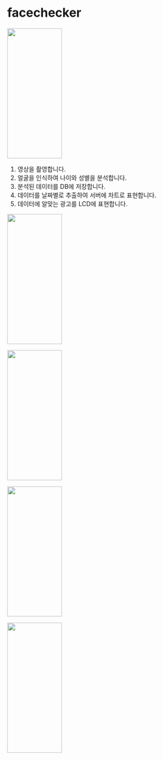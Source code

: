 # facechecker
<img src="https://user-images.githubusercontent.com/59942147/80096221-2e87bd80-85a4-11ea-84ed-3d75b2602e0a.png" height="300px" width="50%"></img><br>

1. 영상을 촬영합니다.
2. 얼굴을 인식하여 나이와 성별을 분석합니다.
3. 분석된 데이터를 DB에 저장합니다.
4. 데이터를 날짜별로 추출하여 서버에 차트로 표현합니다.
5. 데이터에 알맞는 광고를 LCD에 표현합니다.

<img src="https://user-images.githubusercontent.com/59942147/80096255-3d6e7000-85a4-11ea-99b5-72bdff441683.png" height="300px" width="50%"></img><br>



<img src="https://user-images.githubusercontent.com/59942147/80096081-fe401f00-85a3-11ea-8ebd-64cc46ce641b.png" height="300px" width="50%"></img><br>

<img src="https://user-images.githubusercontent.com/59942147/80096276-48290500-85a4-11ea-9e47-1c34c19fa993.png" height="300px" width="50%"></img><br>

<img src="https://user-images.githubusercontent.com/59942147/80096295-4eb77c80-85a4-11ea-96e7-2c56a918e4ca.png" height="300px" width="50%"></img><br>
